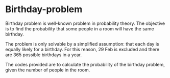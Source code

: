 # Birthday-problem

Birthday problem is well-known problem in probability theory. The objective is to find the probability that some people in a room will have the same birthday. 

The problem is only solvable by a simplified assumption: that each day is equally likely for a birthday. For this reason, 29 Feb is excluded and there are 365 possible birthdays in a year.

The codes provided are to calculate the probability of the birthday problem, given the number of people in the room. 
